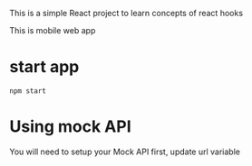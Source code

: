 This is a simple React project to learn concepts of react hooks

This is mobile web app


# start app
`npm start`

# Using mock API
You will need to setup your Mock API first, update url variable
